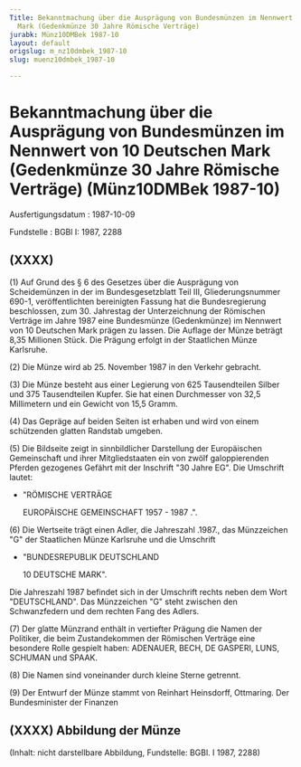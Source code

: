 ```yaml
---
Title: Bekanntmachung über die Ausprägung von Bundesmünzen im Nennwert von 10 Deutschen
  Mark (Gedenkmünze 30 Jahre Römische Verträge)
jurabk: Münz10DMBek 1987-10
layout: default
origslug: m_nz10dmbek_1987-10
slug: muenz10dmbek_1987-10

---
```


# Bekanntmachung über die Ausprägung von Bundesmünzen im Nennwert von 10 Deutschen Mark (Gedenkmünze 30 Jahre Römische Verträge) (Münz10DMBek 1987-10)

Ausfertigungsdatum
:   1987-10-09

Fundstelle
:   BGBl I: 1987, 2288

## (XXXX)

(1) Auf Grund des § 6 des Gesetzes über die Ausprägung von
Scheidemünzen in der im Bundesgesetzblatt Teil III, Gliederungsnummer
690-1, veröffentlichten bereinigten Fassung hat die Bundesregierung
beschlossen, zum 30. Jahrestag der Unterzeichnung der Römischen
Verträge im Jahre 1987 eine Bundesmünze (Gedenkmünze) im Nennwert von
10 Deutschen Mark prägen zu lassen. Die Auflage der Münze beträgt 8,35
Millionen Stück. Die Prägung erfolgt in der Staatlichen Münze
Karlsruhe.

(2) Die Münze wird ab 25. November 1987 in den Verkehr gebracht.

(3) Die Münze besteht aus einer Legierung von 625 Tausendteilen Silber
und 375 Tausendteilen Kupfer. Sie hat einen Durchmesser von 32,5
Millimetern und ein Gewicht von 15,5 Gramm.

(4) Das Gepräge auf beiden Seiten ist erhaben und wird von einem
schützenden glatten Randstab umgeben.

(5) Die Bildseite zeigt in sinnbildlicher Darstellung der Europäischen
Gemeinschaft und ihrer Mitgliedstaaten ein von zwölf galoppierenden
Pferden gezogenes Gefährt mit der Inschrift "30 Jahre EG". Die
Umschrift lautet:

*   "RÖMISCHE VERTRÄGE

    EUROPÄISCHE GEMEINSCHAFT 1957 - 1987
    .".




(6) Die Wertseite trägt einen Adler, die Jahreszahl
.1987., das Münzzeichen "G" der Staatlichen Münze Karlsruhe und die
Umschrift

*   "BUNDESREPUBLIK DEUTSCHLAND

    10 DEUTSCHE MARK".



Die Jahreszahl 1987 befindet sich in der Umschrift rechts neben dem
Wort "DEUTSCHLAND". Das Münzzeichen "G" steht zwischen den
Schwanzfedern und dem rechten Fang des Adlers.

(7) Der glatte Münzrand enthält in vertiefter Prägung die Namen der
Politiker, die beim Zustandekommen der Römischen Verträge eine
besondere Rolle gespielt haben: ADENAUER, BECH, DE GASPERI, LUNS,
SCHUMAN und SPAAK.

(8) Die Namen sind voneinander durch kleine Sterne getrennt.

(9) Der Entwurf der Münze stammt von Reinhart Heinsdorff, Ottmaring.
Der Bundesminister der Finanzen

## (XXXX) Abbildung der Münze

(Inhalt: nicht darstellbare Abbildung,
Fundstelle: BGBl. I 1987, 2288)

